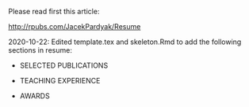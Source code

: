 Please read first this article:
  
  http://rpubs.com/JacekPardyak/Resume
  
 2020-10-22: Edited template.tex and skeleton.Rmd to add the following sections in resume:
  
  - SELECTED PUBLICATIONS
  
  - TEACHING EXPERIENCE
  
  - AWARDS
